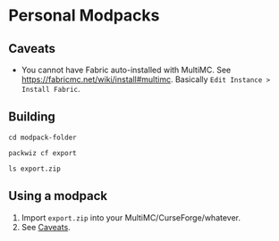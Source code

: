 # Personal Modpacks

## Caveats

- You cannot have Fabric auto-installed with MultiMC. See <https://fabricmc.net/wiki/install#multimc>. Basically `Edit Instance > Install Fabric`.

## Building

    cd modpack-folder

    packwiz cf export

    ls export.zip

## Using a modpack

1.  Import `export.zip` into your MultiMC/CurseForge/whatever.
2.  See [Caveats](#Caveats).